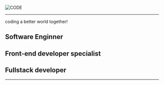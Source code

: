 

![CODE](https://images.pexels.com/photos/97077/pexels-photo-97077.jpeg?auto=compress&cs=tinysrgb&dpr=2&h=750&w=1260)
___ 

coding a better world together!

> 
## Software Enginner
## Front-end developer specialist
## Fullstack developer
___
